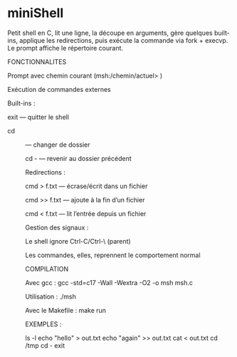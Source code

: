 # miniShell


Petit shell en C, lit une ligne, la découpe en arguments, gère quelques built-ins, applique les redirections, puis exécute la commande via fork + execvp. Le prompt affiche le répertoire courant.



FONCTIONNALITES

Prompt avec chemin courant (msh:/chemin/actuel> )

Exécution de commandes externes

Built-ins :

exit — quitter le shell

cd <dir> — changer de dossier

cd - — revenir au dossier précédent

Redirections :

cmd > f.txt — écrase/écrit dans un fichier

cmd >> f.txt — ajoute à la fin d’un fichier

cmd < f.txt — lit l’entrée depuis un fichier

Gestion des signaux :

Le shell ignore Ctrl-C/Ctrl-\ (parent)

Les commandes, elles, reprennent le comportement normal



COMPILATION

Avec gcc : 
gcc -std=c17 -Wall -Wextra -O2 -o msh msh.c

Utilisation : 
./msh


Avec le Makefile :
make run



EXEMPLES : 

ls -l
echo "hello" > out.txt
echo "again" >> out.txt
cat < out.txt
cd /tmp
cd -
exit



